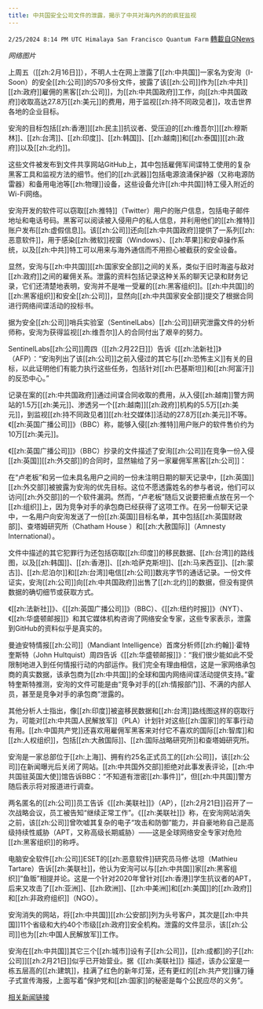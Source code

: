 ```yaml
---
title: 中共国安全公司文件的泄露，揭示了中共对海内外的的疯狂监视
---
```

`2/25/2024 8:14 PM UTC Himalaya San Francisco Quantum Farm` [轉載自GNews](https://gnews.org/articles/2340262)

*网络图片*

上周五（[[zh:2月16日]]），不明人士在网上泄露了[[zh:中共国]]一家名为安洵（I-Soon）的安全[[zh:公司]]的570多份文件，披露了该[[zh:公司]]作为[[zh:中共]][[zh:政府]]雇佣的黑客[[zh:公司]]，为[[zh:中共国政府]]工作，向[[zh:中共国政府]]收取高达27.8万[[zh:美元]]的费用，用于监视[[zh:持不同政见者]]，攻击世界各地的企业目标。

安洵的目标包括[[zh:香港]][[zh:民主]]抗议者、受压迫的[[zh:维吾尔]][[zh:穆斯林]]、[[zh:台湾]]、[[zh:印度]]、[[zh:韩国]]、[[zh:越南]]和[[zh:泰国]][[zh:政府]]以及[[zh:北约]]。

这些文件被发布到文件共享网站GitHub上，其中包括雇佣军间谍特工使用的复杂黑客工具和监视方法的细节。他们的[[zh:武器]]包括电源浪涌保护器（又称电源防雷器）和备用电池等[[zh:物理]]设备，这些设备允许[[zh:中共国]]特工侵入附近的Wi-Fi网络。

安洵开发的软件可以窃取[[zh:推特]]（Twitter）用户的账户信息，包括电子邮件地址和电话号码。黑客可以阅读被入侵用户的私人信息，并利用他们的[[zh:推特]]账户发布[[zh:虚假信息]]。该[[zh:公司]]还向[[zh:中共国政府]]提供了一系列[[zh:恶意软件]]，用于感染[[zh:微软]]视窗（Windows）、[[zh:苹果]]和安卓操作系统，以及[[zh:中共]]特工可以用来与海外通信而不用担心被截获的安全设备。

显然，安洵与[[zh:中共国]][[zh:国家安全部]]之间的关系，类似于旧时海盗与敌对[[zh:政府]]之间的雇佣关系。泄露的资料包括记录这种关系的聊天记录和财务记录，它们还清楚地表明，安洵并不是唯一受雇的[[zh:黑客组织]]。[[zh:中共国]]的[[zh:黑客组织]]和安全[[zh:公司]]，显然向[[zh:中共国家安全部]]提交了根据合同进行网络间谍活动的投标书。

据为安全[[zh:公司]]哨兵实验室（SentinelLabs）[[zh:公司]]研究泄露文件的分析师称，安洵为获得监视[[zh:维吾尔]]人的合同付出了艰辛的努力。

SentinelLabs[[zh:公司]]周四（[[zh:2月22日]]）告诉《[[zh:法新社]]》（AFP）：“安洵列出了该[[zh:公司]]之前入侵过的其它与[[zh:恐怖主义]]有关的目标，以此证明他们有能力执行这些任务，包括针对[[zh:巴基斯坦]]和[[zh:阿富汗]]的反恐中心。”

记录在案的[[zh:中共国政府]]通过间谍合同收取的费用，从入侵[[zh:越南]]警方网站的1.5万[[zh:美元]]、渗透另一个[[zh:越南]][[zh:政府]]机构的5.5万[[zh:美元]]，到监视[[zh:持不同政见者]][[zh:社交媒体]]活动的27.8万[[zh:美元]]不等。《[[zh:英国广播公司]]》（BBC）称，能够入侵[[zh:推特]]用户账户的软件售价约为10万[[zh:美元]]。

《[[zh:英国广播公司]]》（BBC）抄录的文件描述了安洵[[zh:公司]]在竞争一份入侵[[zh:英国]][[zh:外交部]]的合同时，显然输给了另一家雇佣军黑客[[zh:公司]]：

在“卢老板”和另一位未具名用户之间的一份未注明日期的聊天记录中，[[zh:英国]][[zh:外交部]]被披露为安洵的优先目标。这位不愿透露姓名的参与者说，他们可以访问[[zh:外交部]]的一个软件漏洞。然而，“卢老板”随后又说要把重点放在另一个[[zh:组织]]上，因为竞争对手的承包商已经获得了这项工作。在另一份聊天记录中，一名用户向安洵发送了一份[[zh:英国]]目标名单，其中包括[[zh:英国财政部]]、查塔姆研究所（Chatham House ）和[[zh:大赦国际]]（Amnesty International）。

文件中描述的其它犯罪行为还包括窃取[[zh:印度]]的移民数据、[[zh:台湾]]的路线图，以及[[zh:韩国]]、[[zh:香港]]、[[zh:哈萨克斯坦]]、[[zh:马来西亚]]、[[zh:蒙古]]、[[zh:尼泊尔]]和[[zh:台湾]]电信[[zh:公司]]数兆字节的通话记录。一份文件证实，安洵[[zh:公司]]向[[zh:中共国政府]]出售了[[zh:北约]]的数据，但没有提供数据的确切细节或获取方式。

《[[zh:法新社]]》、《[[zh:英国广播公司]]》（BBC）、《[[zh:纽约时报]]》（NYT）、《[[zh:华盛顿邮报]]》和其它媒体机构咨询了网络安全专家，这些专家表示，泄露到GitHub的资料似乎是真实的。

曼迪安特情报[[zh:公司]]（Mandiant Intelligence）首席分析师[[zh:约翰]]·霍特奎斯特（John Hultquist）周四告诉《[[zh:华盛顿邮报]]》：“我们很少能如此不受限制地进入到任何情报行动的内部运作。我们完全有理由相信，这是一家网络承包商的真实数据，该承包商为[[zh:中共国]]的全球和国内网络间谍活动提供支持。”霍特奎斯特推测，安洵的文件可能是由“竞争对手的[[zh:情报部门]]、不满的内部人员，甚至是竞争对手的承包商”泄露的。

其他分析人士指出，像[[zh:印度]]被盗移民数据和[[zh:台湾]]路线图这样的窃取行为，可能对[[zh:中共国人民解放军]]（PLA）计划针对这些[[zh:国家]]的军事行动有用。[[zh:中国共产党]]还喜欢用雇佣军黑客来对付它不喜欢的国际[[zh:智库]]和[[zh:人权组织]]，包括[[zh:大赦国际]]、[[zh:国际战略研究所]]和查塔姆研究所。

安洵是一家总部位于[[zh:上海]]、拥有约25名正式员工的[[zh:公司]]，该[[zh:公司]]在新闻曝光后关闭了网站。[[zh:中共国外交部]]拒绝对此事发表评论，[[zh:中共国驻英国大使]]馆告诉BBC：“不知道有泄密[[zh:事件]]”，但[[zh:中共国]]警方随后表示将对报道进行调查。

两名匿名的[[zh:公司]]员工告诉《[[zh:美联社]]》（AP），[[zh:2月21日]]召开了一次战略会议，员工被告知“继续正常工作”。《[[zh:美联社]]》称，在安洵网站消失之前，该[[zh:公司]]曾吹嘘其复杂的电子“攻击和防御”能力，并自豪地称自己是高级持续性威胁（APT，又称高级长期威胁）——这是全球网络安全专家对危险[[zh:黑客组织]]的称呼。

电脑安全软件[[zh:公司]]ESET的[[zh:恶意软件]]研究员马修·达坦（Mathieu Tartare）告诉[[zh:美联社]]，他认为安洵可以与[[zh:中共国]]家[[zh:黑客组织]]“鱼贩”相提并论。这是一个针对2020年曾针对[[zh:香港]]学生抗议者的APT，后来又攻击了[[zh:亚洲]]、[[zh:欧洲]]、[[zh:中美洲]]和[[zh:美国]]的[[zh:政府]]和[[zh:非政府组织]]（NGO）。

安洵消失的网站，将[[zh:中共国]][[zh:公安部]]列为头号客户，其次是[[zh:中共国]]11个省级和大约40个市级[[zh:政府]]安全机构。泄露的文件显示，该[[zh:公司]]也为[[zh:中国人民解放军]]工作。

安洵在[[zh:中共国]]其它三个[[zh:城市]]设有子[[zh:公司]]，[[zh:成都]]的子[[zh:公司]][[zh:2月21日]]似乎已开始营业。据《[[zh:美联社]]》描述，该办公室是一栋五层高的[[zh:建筑]]，挂满了红色的新年灯笼，还有更红的[[zh:共产党]]镰刀锤子式宣传海报，上面写着“保护党和[[zh:国家]]的秘密是每个公民应尽的义务”。


[相关新闻链接](https://www.breitbart.com/asia/2024/02/23/chinese-security-firm-document-dump-reveals-methods-used-spy-uyghurs-hong-kong-dissidents-overseas/)


